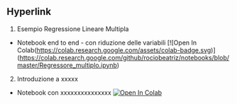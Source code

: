 #

## Hyperlink 

1. Esempio Regressione Lineare Multipla 
* Notebook end to end - con riduzione delle variabili [![Open In Colab(https://colab.research.google.com/assets/colab-badge.svg)]
(https://colab.research.google.com/github/rociobeatriz/notebooks/blob/master/Regressore_multiplo.ipynb)


2. Introduzione a xxxxx 
* Notebook con xxxxxxxxxxxxxxx [![Open In Colab](https://colab.research.google.com/assets/colab-badge.svg)](https://colab.research.google.com/github/(user=pippo)/notebooks/blob/master/regressione_multipla.ipynb)
